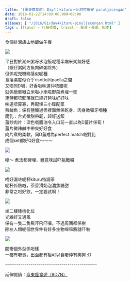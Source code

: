 ```yaml
---
title: '[臺東瘋食遊] Day4：kituru－比努拉稱安 pinuljacengan'
date: 2016-01-22T14:00:00.000+08:00
draft: false
aliases: [ "/2016/01/day4kituru-pinuljacengan.html" ]
tags : [flavor - 行膳積腹, travel - 臺灣・臺東、知本]
---
```


食個排灣族山地飯做午餐  

![](/images/taitung4e.jpg)

平日對於潮州粥呀水泡飯呢種半爛米粥無好感  
（蠔仔粥同方魚肉碎粥除外）  
但係呢兜嘢睇落似呢種  
食落濕度似介乎risotto同paella之間  
又唔同D喎，好香啦味道仲唔錯呢  
就係簡單嘅白米啦小米啦野菜煮埋一兜  
連鹽都唔駛落就已經好夠味好好味  
味道唔算寡，再配埋三小碟配菜  
煎鹹魚：係有鹽醃過但裡面無係乾身、肉身微彈牙嗰種  
腐乳：台式微甜帶韌，超好送飯  
薑炒肉片：深色嘅醬油令入口前一直以為D薑片係筍！  
薑片微辣鹹中帶爽好好食  
肉片煮的柔軟，同D薑成為perfect match嘅對比  
成個set都好Q好食～～～

![](/images/taitung4e1.jpg)

嗱～ 煮法都俾埋，鍾意咪試吓挑戰囉

![](/images/taitung4e2.jpg)

唔好漏咗呢杯kituru特調茶  
呢杯係熱嘅，茶香滑奶泡濃焦糖甜  
非常之咁好飲，一定要試啊！

![](/images/taitung4e3.jpg)

坐二樓矮梳化位  
光線好又通風  
係有一隻二隻飛吓飛吓囉，不過周圍都係樹  
除左人類呢個世界仲有好多生物㗎嘛將就吓啦

![](/images/taitung4e4.jpg)

間嘢個外型係咁樣  
一樓有嘢賣，出面都有枱可以食嘢仲有狗狗 :D  
  
\-----------------------------------------------  
  
延伸閱讀：[臺東瘋食遊（8D7N）](https://hidie.net/taitung8d7n/)
